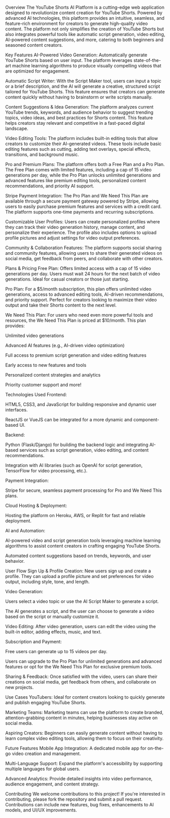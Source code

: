 Overview
The YouTube Shorts AI Platform is a cutting-edge web application designed to revolutionize content creation for YouTube Shorts. Powered by advanced AI technologies, this platform provides an intuitive, seamless, and feature-rich environment for creators to generate high-quality video content. The platform not only simplifies the creation of YouTube Shorts but also integrates powerful tools like automatic script generation, video editing, AI-powered content suggestions, and more, catering to both beginners and seasoned content creators.

Key Features
AI-Powered Video Generation: Automatically generate YouTube Shorts based on user input. The platform leverages state-of-the-art machine learning algorithms to produce visually compelling videos that are optimized for engagement.

Automatic Script Writer: With the Script Maker tool, users can input a topic or a brief description, and the AI will generate a creative, structured script tailored for YouTube Shorts. This feature ensures that creators can generate content quickly without having to brainstorm or write scripts manually.

Content Suggestions & Idea Generation: The platform analyzes current YouTube trends, keywords, and audience behavior to suggest trending topics, video ideas, and best practices for Shorts content. This feature helps creators stay relevant and competitive in a fast-paced digital landscape.

Video Editing Tools: The platform includes built-in editing tools that allow creators to customize their AI-generated videos. These tools include basic editing features such as cutting, adding text overlays, special effects, transitions, and background music.

Pro and Premium Plans: The platform offers both a Free Plan and a Pro Plan. The Free Plan comes with limited features, including a cap of 15 video generations per day, while the Pro Plan unlocks unlimited generations and advanced features like premium editing tools, personalized content recommendations, and priority AI support.

Stripe Payment Integration: The Pro Plan and We Need This Plan are available through a secure payment gateway powered by Stripe, allowing users to easily purchase premium features and services with a credit card. The platform supports one-time payments and recurring subscriptions.

Customizable User Profiles: Users can create personalized profiles where they can track their video generation history, manage content, and personalize their experience. The profile also includes options to upload profile pictures and adjust settings for video output preferences.

Community & Collaboration Features: The platform supports social sharing and community features, allowing users to share their generated videos on social media, get feedback from peers, and collaborate with other creators.

Plans & Pricing
Free Plan: Offers limited access with a cap of 15 video generations per day. Users must wait 24 hours for the next batch of video generations. Ideal for casual creators or those just starting.

Pro Plan: For a $5/month subscription, this plan offers unlimited video generations, access to advanced editing tools, AI-driven recommendations, and priority support. Perfect for creators looking to maximize their video output and take their Shorts content to the next level.

We Need This Plan: For users who need even more powerful tools and resources, the We Need This Plan is priced at $10/month. This plan provides:

Unlimited video generations

Advanced AI features (e.g., AI-driven video optimization)

Full access to premium script generation and video editing features

Early access to new features and tools

Personalized content strategies and analytics

Priority customer support and more!

Technologies Used
Frontend:

HTML5, CSS3, and JavaScript for building responsive and dynamic user interfaces.

ReactJS or VueJS can be integrated for a more dynamic and component-based UI.

Backend:

Python (Flask/Django) for building the backend logic and integrating AI-based services such as script generation, video editing, and content recommendations.

Integration with AI libraries (such as OpenAI for script generation, TensorFlow for video processing, etc.).

Payment Integration:

Stripe for secure, seamless payment processing for Pro and We Need This plans.

Cloud Hosting & Deployment:

Hosting the platform on Heroku, AWS, or Replit for fast and reliable deployment.

AI and Automation:

AI-powered video and script generation tools leveraging machine learning algorithms to assist content creators in crafting engaging YouTube Shorts.

Automated content suggestions based on trends, keywords, and user behavior.

User Flow
Sign Up & Profile Creation: New users sign up and create a profile. They can upload a profile picture and set preferences for video output, including style, tone, and length.

Video Generation:

Users select a video topic or use the AI Script Maker to generate a script.

The AI generates a script, and the user can choose to generate a video based on the script or manually customize it.

Video Editing: After video generation, users can edit the video using the built-in editor, adding effects, music, and text.

Subscription and Payment:

Free users can generate up to 15 videos per day.

Users can upgrade to the Pro Plan for unlimited generations and advanced features or opt for the We Need This Plan for exclusive premium tools.

Sharing & Feedback: Once satisfied with the video, users can share their creations on social media, get feedback from others, and collaborate on new projects.

Use Cases
YouTubers: Ideal for content creators looking to quickly generate and publish engaging YouTube Shorts.

Marketing Teams: Marketing teams can use the platform to create branded, attention-grabbing content in minutes, helping businesses stay active on social media.

Aspiring Creators: Beginners can easily generate content without having to learn complex video editing tools, allowing them to focus on their creativity.

Future Features
Mobile App Integration: A dedicated mobile app for on-the-go video creation and management.

Multi-Language Support: Expand the platform's accessibility by supporting multiple languages for global users.

Advanced Analytics: Provide detailed insights into video performance, audience engagement, and content strategy.

Contributing
We welcome contributions to this project! If you're interested in contributing, please fork the repository and submit a pull request. Contributions can include new features, bug fixes, enhancements to AI models, and UI/UX improvements.


